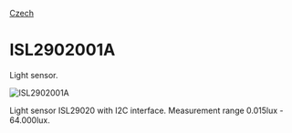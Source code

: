 
[Czech](./README.cs.md)
<!--- module --->
# ISL2902001A
<!--- Emodule --->

<!--- subtitle --->Light sensor.<!--- Esubtitle --->

![ISL2902001A](/doc/img/ISL2902001A_top_big.jpg)

<!--- description --->Light sensor ISL29020 with I2C interface. Measurement range 0.015lux - 64.000lux.<!--- Edescription --->
            